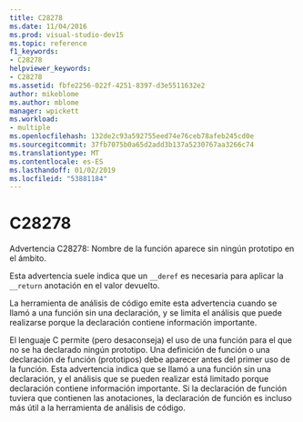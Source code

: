 ```yaml
---
title: C28278
ms.date: 11/04/2016
ms.prod: visual-studio-dev15
ms.topic: reference
f1_keywords:
- C28278
helpviewer_keywords:
- C28278
ms.assetid: fbfe2256-022f-4251-8397-d3e5511632e2
author: mikeblome
ms.author: mblome
manager: wpickett
ms.workload:
- multiple
ms.openlocfilehash: 132de2c93a592755eed74e76ceb78afeb245cd0e
ms.sourcegitcommit: 37fb7075b0a65d2add3b137a5230767aa3266c74
ms.translationtype: MT
ms.contentlocale: es-ES
ms.lasthandoff: 01/02/2019
ms.locfileid: "53881184"
---
```

# <a name="c28278"></a>C28278
Advertencia C28278: Nombre de la función aparece sin ningún prototipo en el ámbito.

 Esta advertencia suele indica que un `__deref` es necesaria para aplicar la `__return` anotación en el valor devuelto.

 La herramienta de análisis de código emite esta advertencia cuando se llamó a una función sin una declaración, y se limita el análisis que puede realizarse porque la declaración contiene información importante.

 El lenguaje C permite (pero desaconseja) el uso de una función para el que no se ha declarado ningún prototipo. Una definición de función o una declaración de función (prototipos) debe aparecer antes del primer uso de la función. Esta advertencia indica que se llamó a una función sin una declaración, y el análisis que se pueden realizar está limitado porque declaración contiene información importante. Si la declaración de función tuviera que contienen las anotaciones, la declaración de función es incluso más útil a la herramienta de análisis de código.